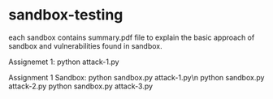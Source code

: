 # sandbox-testing

each sandbox contains summary.pdf file to explain the basic approach of sandbox and vulnerabilities found in sandbox.

Assignemet 1:
  python attack-1.py
  

Assignment 1 Sandbox:
  python sandbox.py attack-1.py\n
  python sandbox.py attack-2.py
  python sandbox.py attack-3.py
  

